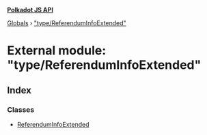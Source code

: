 **[Polkadot JS API](../README.md)**

[Globals](../globals.md) › [&quot;type/ReferendumInfoExtended&quot;](_type_referenduminfoextended_.md)

# External module: "type/ReferendumInfoExtended"

## Index

### Classes

* [ReferendumInfoExtended](../classes/_type_referenduminfoextended_.referenduminfoextended.md)